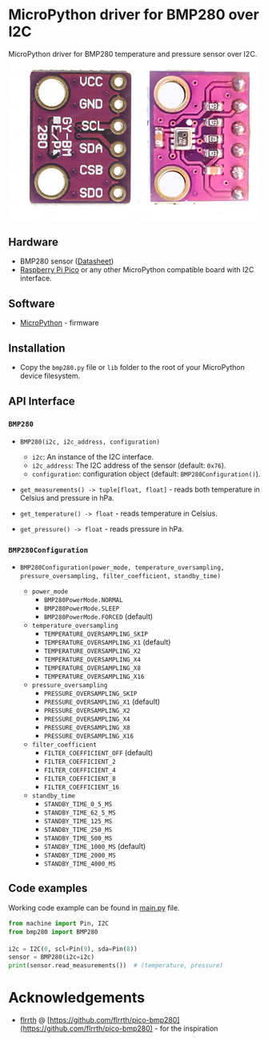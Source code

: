# MicroPython driver for BMP280 over I2C

MicroPython driver for BMP280 temperature and pressure sensor over I2C.
![BMP280](docs/img/bmp280-pinout.webp)

## Hardware

-   BMP280 sensor ([Datasheet](docs/bst-bmp280-ds001.pdf))
-   [Raspberry Pi Pico](https://www.raspberrypi.com/documentation/microcontrollers/raspberry-pi-pico.html) or any other MicroPython compatible board with I2C interface.

## Software

-   [MicroPython](https://micropython.org/download/) - firmware

## Installation

-   Copy the `bmp280.py` file or `lib` folder to the root of your MicroPython device filesystem.

## API Interface

### `BMP280`

-   `BMP280(i2c, i2c_address, configuration)`

    -   `i2c`: An instance of the I2C interface.
    -   `i2c_address`: The I2C address of the sensor (default: `0x76`).
    -   `configuration`: configuration object (default: `BMP280Configuration()`).

-   `get_measurements() -> tuple[float, float]` - reads both temperature in Celsius and pressure in hPa.

-   `get_temperature() -> float` - reads temperature in Celsius.

-   `get_pressure() -> float` - reads pressure in hPa.

### `BMP280Configuration`

-   `BMP280Configuration(power_mode, temperature_oversampling, pressure_oversampling, filter_coefficient, standby_time)`

    -   `power_mode`
        -   `BMP280PowerMode.NORMAL`
        -   `BMP280PowerMode.SLEEP`
        -   `BMP280PowerMode.FORCED` (default)
    -   `temperature_oversampling`
        -   `TEMPERATURE_OVERSAMPLING_SKIP`
        -   `TEMPERATURE_OVERSAMPLING_X1` (default)
        -   `TEMPERATURE_OVERSAMPLING_X2`
        -   `TEMPERATURE_OVERSAMPLING_X4`
        -   `TEMPERATURE_OVERSAMPLING_X8`
        -   `TEMPERATURE_OVERSAMPLING_X16`
    -   `pressure_oversampling`
        -   `PRESSURE_OVERSAMPLING_SKIP`
        -   `PRESSURE_OVERSAMPLING_X1` (default)
        -   `PRESSURE_OVERSAMPLING_X2`
        -   `PRESSURE_OVERSAMPLING_X4`
        -   `PRESSURE_OVERSAMPLING_X8`
        -   `PRESSURE_OVERSAMPLING_X16`
    -   `filter_coefficient`
        -   `FILTER_COEFFICIENT_OFF` (default)
        -   `FILTER_COEFFICIENT_2`
        -   `FILTER_COEFFICIENT_4`
        -   `FILTER_COEFFICIENT_8`
        -   `FILTER_COEFFICIENT_16`
    -   `standby_time`
        -   `STANDBY_TIME_0_5_MS`
        -   `STANDBY_TIME_62_5_MS`
        -   `STANDBY_TIME_125_MS`
        -   `STANDBY_TIME_250_MS`
        -   `STANDBY_TIME_500_MS`
        -   `STANDBY_TIME_1000_MS` (default)
        -   `STANDBY_TIME_2000_MS`
        -   `STANDBY_TIME_4000_MS`

## Code examples

Working code example can be found in [main.py](main.py) file.

```py
from machine import Pin, I2C
from bmp280 import BMP280

i2c = I2C(0, scl=Pin(9), sda=Pin(8))
sensor = BMP280(i2c=i2c)
print(sensor.read_measurements())  # (temperature, pressure)
```

# Acknowledgements

-   [flrrth](https://github.com/flrrth) @ [https://github.com/flrrth/pico-bmp280](https://github.com/flrrth/pico-bmp280) - for the inspiration
